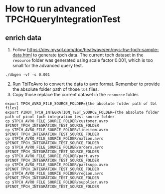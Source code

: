 # How to run advanced TPCHQueryIntegrationTest
## enrich data
1. Follow https://dev.mysql.com/doc/heatwave/en/mys-hw-tpch-sample-data.html to generate tpch data.
The current tpch dataset in the `resource` folder was generated using scale factor 0.001, which is too small for the advanced query test.
```
./dbgen -vf -s 0.001
```
2. Run TblToAvro to convert the data to avro format. Remember to provide the absolute folder path of those `tbl` files.
3. Copy those replace the current dataset in the `resource` folder.
```
export TPCH_AVRO_FILE_SOURCE_FOLDER={the absolute folder path of tbl files}
export PINOT_TPCH_INTEGRATION_TEST_SOURCE_FOLDER={the absolute folder path of pinot tpch integration test source folder
cp $TPCH_AVRO_FILE_SOURCE_FOLDER/customer.avro $PINOT_TPCH_INTEGRATION_TEST_SOURCE_FOLDER
cp $TPCH_AVRO_FILE_SOURCE_FOLDER/lineitem.avro $PINOT_TPCH_INTEGRATION_TEST_SOURCE_FOLDER
cp $TPCH_AVRO_FILE_SOURCE_FOLDER/nation.avro $PINOT_TPCH_INTEGRATION_TEST_SOURCE_FOLDER
cp $TPCH_AVRO_FILE_SOURCE_FOLDER/orders.avro $PINOT_TPCH_INTEGRATION_TEST_SOURCE_FOLDER
cp $TPCH_AVRO_FILE_SOURCE_FOLDER/part.avro $PINOT_TPCH_INTEGRATION_TEST_SOURCE_FOLDER
cp $TPCH_AVRO_FILE_SOURCE_FOLDER/partsupp.avro $PINOT_TPCH_INTEGRATION_TEST_SOURCE_FOLDER
cp $TPCH_AVRO_FILE_SOURCE_FOLDER/region.avro $PINOT_TPCH_INTEGRATION_TEST_SOURCE_FOLDER
cp $TPCH_AVRO_FILE_SOURCE_FOLDER/supplier.avro $PINOT_TPCH_INTEGRATION_TEST_SOURCE_FOLDER
```
